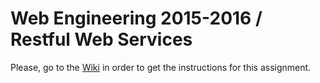 # Web Engineering 2015-2016 / Restful Web Services
Please, go to the [Wiki](https://github.com/UNIZAR-30246-WebEngineering/Laboratory-3-Restful-Web-Services/wiki) in order to get the instructions for this assignment.
